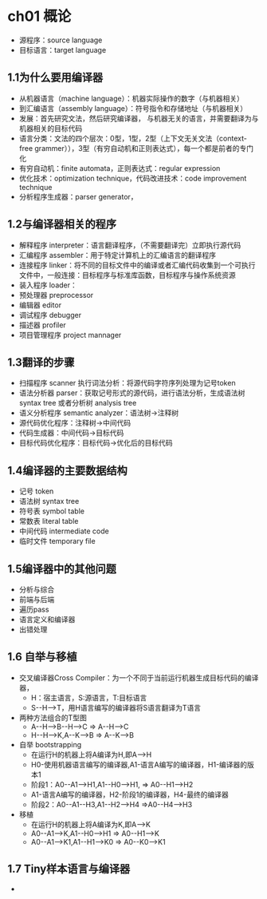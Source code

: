 # ch01 概论

- 源程序：source language
- 目标语言：target language

## 1.1为什么要用编译器

- 从机器语言（machine language）：机器实际操作的数字（与机器相关）
- 到汇编语言（assembly language）：符号指令和存储地址（与机器相关）
- 发展：首先研究文法，然后研究编译器， 与机器无关的语言，并需要翻译为与机器相关的目标代码
- 语言分类：文法的四个层次：0型，1型，2型（上下文无关文法（context-free grammer）），3型（有穷自动机和正则表达式），每一个都是前者的专门化
- 有穷自动机：finite automata，正则表达式：regular expression
- 优化技术：optimization technique，代码改进技术：code improvement technique
- 分析程序生成器：parser generator，

## 1.2与编译器相关的程序

- 解释程序 interpreter：语言翻译程序，（不需要翻译完）立即执行源代码
- 汇编程序 assembler：用于特定计算机上的汇编语言的翻译程序
- 连接程序 linker：将不同的目标文件中的编译或者汇编代码收集到一个可执行文件中，一般连接：目标程序与标准库函数，目标程序与操作系统资源
- 装入程序 loader：
- 预处理器 preprocessor
- 编辑器 editor
- 调试程序 debugger
- 描述器 profiler
- 项目管理程序 project mannager

## 1.3翻译的步骤

- 扫描程序 scanner 执行词法分析：将源代码字符序列处理为记号token
- 语法分析器 parser：获取记号形式的源代码，进行语法分析，生成语法树syntax tree 或者分析树 analysis tree
- 语义分析程序 semantic analyzer：语法树->注释树
- 源代码优化程序：注释树->中间代码
- 代码生成器：中间代码->目标代码
- 目标代码优化程序：目标代码->优化后的目标代码

## 1.4编译器的主要数据结构

- 记号 token
- 语法树 syntax tree
- 符号表 symbol table
- 常数表 literal table
- 中间代码 intermediate code
- 临时文件 temporary file

## 1.5编译器中的其他问题

- 分析与综合
- 前端与后端
- 遍历pass
- 语言定义和编译器
- 出错处理

## 1.6 自举与移植

- 交叉编译器Cross Compiler：为一个不同于当前运行机器生成目标代码的编译器，
  - H：宿主语言，S:源语言，T:目标语言
  - S--H-->T，用H语言编写的编译器将S语言翻译为T语言
- 两种方法组合的T型图
  - A--H-->B--H-->C => A--H-->C
  - H--H-->K,A--K-->B => A--K-->B
- 自举 bootstrapping
  - 在运行H的机器上将A编译为H,即A-->H
  - H0-使用机器语言编写的编译器,A1-语言A编写的编译器，H1-编译器的版本1
  - 阶段1：A0--A1-->H1,A1--H0-->H1, => A0--H1-->H2
  - A1-语言A编写的编译器，H2-阶段1的编译器，H4-最终的编译器
  - 阶段2：A0--A1--H3,A1--H2-->H4 =>A0--H4-->H3 
- 移植
  - 在运行H的机器上将A编译为K,即A-->K
  - A0--A1-->K,A1--H0-->H1 => A0--H1-->K
  - A0--A1-->K1,A1--H1-->K0 => A0--K0-->K1

## 1.7 Tiny样本语言与编译器

- 